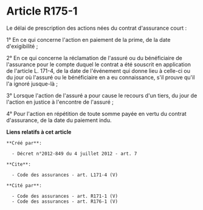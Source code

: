 # Article R175-1

Le délai de prescription des actions nées du contrat d'assurance court : 

1° En ce qui concerne l'action en paiement de la prime, de la date d'exigibilité ; 

2° En ce qui concerne la réclamation de l'assuré ou du bénéficiaire de l'assurance pour le compte duquel le contrat a été
souscrit en application de l'article L. 171-4, de la date de l'événement qui donne lieu à celle-ci ou du jour où l'assuré ou
le bénéficiaire en a eu connaissance, s'il prouve qu'il l'a ignoré jusque-là ; 

3° Lorsque l'action de l'assuré a pour cause le recours d'un tiers, du jour de l'action en justice à l'encontre de
l'assuré ; 

4° Pour l'action en répétition de toute somme payée en vertu du contrat d'assurance, de la date du paiement indu.

**Liens relatifs à cet article**

	**Créé par**:

	  - Décret n°2012-849 du 4 juillet 2012 - art. 7

	**Cite**:

	  - Code des assurances - art. L171-4 (V)

	**Cité par**:

	  - Code des assurances - art. R171-1 (V)
	  - Code des assurances - art. R176-1 (V)
